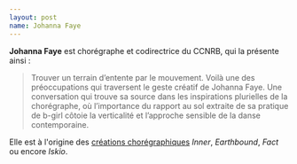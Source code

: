 ```yaml
---
layout: post
name: Johanna Faye
---
```

**Johanna Faye** est chorégraphe et codirectrice du CCNRB, qui la présente ainsi :

> Trouver un terrain d’entente par le mouvement. Voilà une des préoccupations qui traversent le geste créatif de Johanna Faye. Une conversation qui trouve sa source dans les inspirations plurielles de la chorégraphe, où l’importance du rapport au sol extraite de sa pratique de b-girl côtoie la verticalité et l’approche sensible de la danse contemporaine.

Elle est à l'origine des [créations chorégraphiques](<http://Trouver un terrain d’entente par le mouvement. Voilà une des préoccupations qui traversent le geste créatif de Johanna Faye. Une conversation qui trouve sa source dans les inspirations plurielles de la chorégraphe, où l’importance du rapport au sol extraite de sa pratique de b-girl côtoie la verticalité et l’approche sensible de la danse contemporaine.>) *Inner*, *Earthbound*, *Fact* ou encore *Iskio*.
